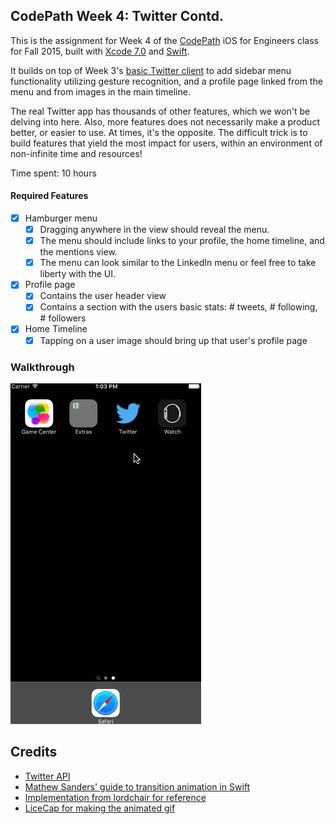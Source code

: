 ## CodePath Week 4: Twitter Contd.

This is the assignment for Week 4 of the [CodePath](http://www.codepath.com) iOS for Engineers class for Fall 2015, built with [Xcode 7.0](https://developer.apple.com/xcode/download/) and [Swift](https://developer.apple.com/swift/). 

It builds on top of Week 3's [basic Twitter client](https://github.com/xke/Twitter) to add sidebar menu functionality utilizing gesture recognition, and a profile page linked from the menu and from images in the main timeline.

The real Twitter app has thousands of other features, which we won't be delving into here. Also, more features does not necessarily make a product better, or easier to use. At times, it's the opposite. The difficult trick is to build features that yield the most impact for users, within an environment of non-infinite time and resources!

Time spent: 10 hours

#### Required Features

- [X] Hamburger menu
   - [X] Dragging anywhere in the view should reveal the menu.
   - [X] The menu should include links to your profile, the home timeline, and the mentions view.
   - [X] The menu can look similar to the LinkedIn menu or feel free to take liberty with the UI.
- [X] Profile page
   - [X] Contains the user header view
   - [X] Contains a section with the users basic stats: # tweets, # following, # followers
- [X] Home Timeline
   - [X] Tapping on a user image should bring up that user's profile page

### Walkthrough

![Video Walkthrough](TwitterContdAnimated.gif)

Credits
---------
* [Twitter API](https://apps.twitter.com/)
* [Mathew Sanders' guide to transition animation in Swift](http://mathewsanders.com/interactive-transitions-in-swift/)
* [Implementation from lordchair for reference](https://github.com/lordchair/Codepath-Swift-Project-4/)
* [LiceCap for making the animated gif](http://www.cockos.com/licecap/)
